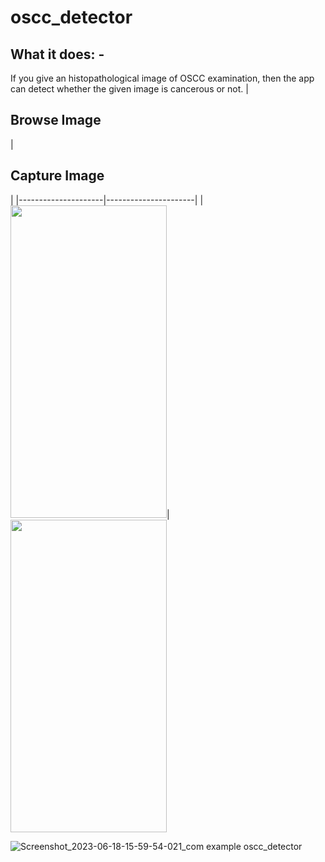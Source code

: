 # oscc_detector

## What it does: - 
  If you give an histopathological image of OSCC examination, then the app can detect whether the given image is cancerous or not.
|<h2>Browse Image</h2>|<h2>Capture Image</h2>|
|---------------------|----------------------|
|<img src="https://github.com/Neloy-Barman/OSCC-Detector-App/assets/110896263/6df889aa-b6ba-470c-834c-0776688d5ab8" width="250" height="500" />|<img src="https://github.com/Neloy-Barman/OSCC-Detector-App/assets/110896263/1a26dd6a-b454-4821-8121-127da79c40de" width="250" height="500" />


![Screenshot_2023-06-18-15-59-54-021_com example oscc_detector](https://github.com/Neloy-Barman/OSCC-Detector-App/assets/110896263/1a26dd6a-b454-4821-8121-127da79c40de)
